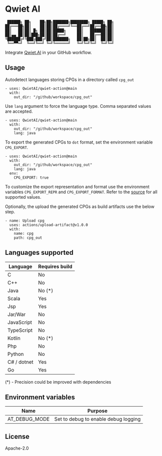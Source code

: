 # Qwiet AI

```
 ██████╗ ██╗    ██╗██╗███████╗████████╗ █████╗ ██╗
██╔═══██╗██║    ██║██║██╔════╝╚══██╔══╝██╔══██╗██║
██║   ██║██║ █╗ ██║██║█████╗     ██║   ███████║██║
██║▄▄ ██║██║███╗██║██║██╔══╝     ██║   ██╔══██║██║
╚██████╔╝╚███╔███╔╝██║███████╗   ██║██╗██║  ██║██║
 ╚══▀▀═╝  ╚══╝╚══╝ ╚═╝╚══════╝   ╚═╝╚═╝╚═╝  ╚═╝╚═╝
```

Integrate [Qwiet.AI](https://docs.shiftleft.io/home) in your GitHub workflow.

## Usage

Autodetect languages storing CPGs in a directory called `cpg_out`

```
- uses: QwietAI/qwiet-action@main
  with:
    out_dir: "/github/workspace/cpg_out"
```

Use `lang` argument to force the language type. Comma separated values are accepted.

```
- uses: QwietAI/qwiet-action@main
  with:
    out_dir: "/github/workspace/cpg_out"
    lang: java
```

To export the generated CPGs to `dot` format, set the environment variable `CPG_EXPORT`.

```
- uses: QwietAI/qwiet-action@main
  with:
    out_dir: "/github/workspace/cpg_out"
    lang: java
  env:
    CPG_EXPORT: true
```

To customize the export representation and format use the environment variables `CPG_EXPORT_REPR` and `CPG_EXPORT_FORMAT`. Refer to the [source](https://github.com/AppThreat/cpggen/blob/main/cpggen/cli.py#L133) for all supported values.

Optionally, the upload the generated CPGs as build artifacts use the below step.

```
- name: Upload cpg
  uses: actions/upload-artifact@v1.0.0
  with:
    name: cpg
    path: cpg_out
```

## Languages supported

| Language    | Requires build |
| ----------- | -------------- |
| C           | No             |
| C++         | No             |
| Java        | No (\*)        |
| Scala       | Yes            |
| Jsp         | Yes            |
| Jar/War     | No             |
| JavaScript  | No             |
| TypeScript  | No             |
| Kotlin      | No (\*)        |
| Php         | No             |
| Python      | No             |
| C# / dotnet | Yes            |
| Go          | Yes            |

(\*) - Precision could be improved with dependencies

## Environment variables

| Name          | Purpose                              |
| ------------- | ------------------------------------ |
| AT_DEBUG_MODE | Set to debug to enable debug logging |

## License

Apache-2.0
